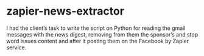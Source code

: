# zapier-news-extractor

I had the client’s task to write the script on Python for reading the gmail messages with the news digest, removing from them the sponsor’s and stop word issues content and after it posting them on the Facebook by Zapier service. 
